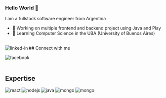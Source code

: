 ### Hello World 👋
I am a fullstack software engineer from Argentina
- 🔭 Working on multiple frontend and backend project using Java and Play
- 🌱 Learning Computer Science in the UBA (University of Buenos Aires)
<br>
## Connect with me
<a href="https://www.linkedin.com/in/mohammad-faisal-2665b5134"><img align="left" alt="linked-in" src="https://img.shields.io/badge/linkedin-%230077B5.svg?&style=for-the-badge&logo=linkedin&logoColor=white" /></a>

<a href="https://www.facebook.com/santi.chantada/"><img align="left" alt="facebook" src="https://img.shields.io/badge/facebook-%231877F2.svg?&style=for-the-badge&logo=facebook&logoColor=white" /></a>
<br>
<br>
## Expertise
<img align="left" alt="react" src="https://img.shields.io/badge/react%20-%2320232a.svg?&style=for-the-badge&logo=react&logoColor=%2361DAFB" />
<img align="left" alt="nodejs" src="https://img.shields.io/badge/node.js%20-%2343853D.svg?&style=for-the-badge&logo=node.js&logoColor=white" />
<img align="left" alt="java" src="https://img.shields.io/badge/Java-ED8B00?style=for-the-badge&logo=java&logoColor=white" />
<img align="left" alt="mongo" src="https://img.shields.io/badge/MongoDB-4EA94B?style=for-the-badge&logo=mongodb&logoColor=white" />
<img align="left" alt="mongo" src="https://github-readme-stats.vercel.app/api/top-langs/?username=SantiNCh&theme=blue-green" />

<br>
<br>
<!---
SantiNCh/SantiNCh is a ✨ special ✨ repository because its `README.md` (this file) appears on your GitHub profile.
You can click the Preview link to take a look at your changes.
--->
